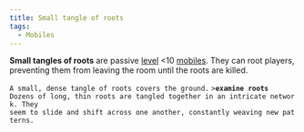 ```yaml
---
title: Small tangle of roots
tags:
  - Mobiles
---
```

**Small tangles of roots** are passive [level](level "wikilink") \<10
[mobiles](mobile "wikilink"). They can root players, preventing them
from leaving the room until the roots are killed.

`A small, dense tangle of roots covers the ground.`
`>`**`examine roots`**
`Dozens of long, thin roots are tangled together in an intricate network. They`
`seem to slide and shift across one another, constantly weaving new patterns.`
